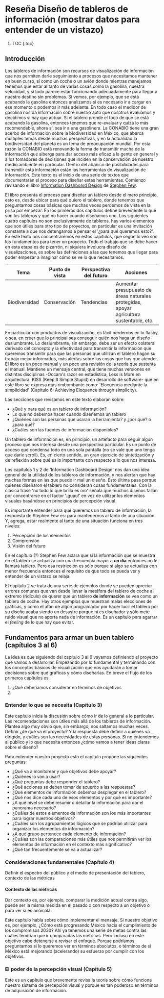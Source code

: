 # Reseña Diseño de tableros de información (mostrar datos para entender de un vistazo)

1. TOC
{:toc}

## Introducción

Los tableros de información son recursos de visualización de información que nos permiten darle seguimiento a procesos que necesitamos mantener en buen curso, sí como un coche o un avión donde mientras manejamos tenemos que estar al tanto de varias cosas como la gasolina, nuestra velocidad, y si todo parece estar funcionando adecuadamente para llegar a nuestro destino sin problemas. Si vemos, por ejemplo, que se está acabando la gasolina entonces analizamos si es necesario ir a cargar en ese momento o podemos ir más adelante. En todo caso el medidor de gasolina nos da información sobre nuestro auto que nosotros evaluamos y decidimos si hay que actuar. Si el tablero prende el foco de que se está acabando la gasolina, entonces tenemos que re-evaluar y quizá lo más recomendable, ahora sí, sea ir a una gasolinera. La CONABIO tiene una gran acerbo de información sobre la biodiversidad en México, que abarca multiples temas desde muchas perspectivas, y en la actualidad la biodiversidad del planeta es un tema de preocupación mundial. Por esta razón la CONABIO está renovando la forma de transmitir mucha de la información que alberga para dar acceso más eficaz a la gente en general y a los tomadores de decisiones que inciden en la conservación de nuestro medio ambiente en particular. Dentro del abanico de posibilidades para transmitir esta información están las herramientas de visualización de información. Este texto es el inicio de una serie de textos que documentarán el proceso para diseñar estas herramientas. Comienzo revisando el libro [Information Dashboard Design](http://stephen-few.com/idd.php) de [Stephen Few](http://stephen-few.com/).

El libro presenta el proceso para diseñar un tablero desde el mero principio, esto es, desde ubicar para qué quiero el tablero, donde tenemos que preguntarnos cosas básicas que muchas veces perdemos de vista en la prisa por empezar. En los primeros dos capítulos define brevemente lo que son los tableros y qué no hacer cuando diseñamos uno. Los siguientes cuatro capítulos no son exclusivamente de tableros, hay varios elementos que son útiles para otro tipo de proyectos, en particular es una invitación constante a que nos detengamos a pensar el '¿para qué queremos esto?'. En este texto nos concentraremos en estos capítulos, que según lo veo son los fundamentos para tener un proyecto. Todo el trabajo que se debe hacer en esta etapa es de pizarrón, ni siquiera involucra diseño de visualizaciones, es sobre las definiciones a las que tenemos que llegar para poder empezar a imaginar cómo se ve lo que necesitamos.

Tema | Punto de vista | Perspectiva del futuro | Acciones
-----|----------------|------------------------|---------
Biodiversidad | Conservación | Tendencias | Aumentar presupuesto de áreas naturales protegidas, apoyar agricultura sustentable, etc.

En particular con productos de visualización, es fácil perdernos en lo flashy, o sea, en creer que lo principal sea conseguir quién nos haga un diseño deslumbrante. Lo deslumbrante, sin embargo, debe ser un efecto colateral derivado del concepto y la efectividad para transmitir la información que queremos transmitir para que las personas que utilizan el tablero hagan su trabajo mejor informados, más alertas sobre las cosas que hay que atender. El libro es un poco manual y un poco una revisión de la teoría que sustenta el manual. Mantiene un mensaje central, que tiene muchas versiones en distintas disciplinas -Occam's razor en estadística, Less is More en arquitectura, KISS (Keep It Simple Stupid) en desarrollo de software- que en este libro se expresa más rimbombante como: 'Elocuencia mediante la simplicidad' (Capítulo 6: Achieving Eloquence through simplicity).

Las secciones que revisamos en este texto elaboran sobre:

* ¿Qué y para qué es un tablero de información?
* Lo que no debemos hacer cuando diseñemos un tablero
* ¿Quiénes son las personas que usaran la herramienta? y ¿por qué? o ¿para qué?
* ¿Cuáles son las fuentes de información disponibles?

Un tablero de información es, en principio, un artefacto para seguir algún proceso que nos interesa desde una perspectiva particular. Es un punto de acceso que condensa todo en una sola pantalla (no se vale que uno tenga que darle scroll). Es, en cierto sentido, un gran ejercicio de sintetización y de reflexión sobre qué es lo importante con respecto a lo que nos interesa. 

Los capítulos 1 y 2 de 'Information Dashboard Design' nos dan una idea general de la utilidad de los tableros de información, y nos alertan que hay muchas formas en las que puede ir mal un diseño. Esto última pasa porque quienes diseñaron el tablero no consideran cosas fundamentales. Con la clásica frase  'no todo lo que brilla es oro' señala que muchos diseños fallan por concentrarse en el factor '¡guau!' en vez de utilizar los elementos visuales basándose en principios de percepción visual.

Es importante entender para qué queremos un tablero de información, la respuesta de Stephen Few es: para mantenernos al tanto de una situación. Y, agrega, estar realmente al tanto de una situación funciona en tres niveles:

1. Percepción de los elementos
2. Comprensión
3. Visión del futuro

En el capítulo (?) Stephen Few aclara que si la información que se muestra en el tablero se actualiza con una frecuencia mayor a **un día** entonces no le llamará tablero. Pero esa restricción es sólo porque si algo se actualiza con menor frecuencia entonces el requisito de que todo se pueda ver y entender de un vistazo se relaja. 

El capítulo 2 se trata de una serie de ejemplos donde se pueden apreciar errores comunes que van desde llevar la metáfora del tablero de coche al extremo (ridículo) de querer que un tablero **de información** se vea como un tablero de coche. Hay otros ejemplos que muestran malas elecciones de gráficas, y como el afán de algún programador por hacer lucir el tablero por su diseño acaba siendo un desastre porque ni es diseñador y sólo mete ruido visual que no aporta nada de información. Es un capítulo para agarrar el *feeling* de lo que hay que evitar.

## Fundamentos para armar un buen tablero (capítulos 3 al 6)

La idea es que siguiendo del capítulo 3 al 6 vayamos definiendo el proyecto que vamos a desarrollar. Empezando por lo fundamental y terminando con los conceptos básicos de visualización que nos ayudarán a tomar decisiones sobre qué gráficas y cómo diseñarlas. En breve el flujo de los primeros capítulos es:

1. ¿Qué deberíamos considerar en términos de objetivos   
2. 
### Entender lo que se necesita (Capítulo 3)

Este capítulo inicia la discusión sobre cómo ir de lo general a lo particular. Las recomendaciones son útiles más allá de los tableros de información. Plantea algo muy obvio que, sin embargo, nos saltamos muchas veces. Definir ¿de qué va el proyecto? Y la respuesta debe definir a quiénes va dirigido, y cuáles son las necesidades de estas personas. Si no entendemos al público y lo que necesita entonces ¿cómo vamos a tener ideas claras sobre el diseño?

Para entender nuestro proyecto esto el capítulo propone las siguientes preguntas:

* ¿Qué va a monitorear y qué objetivos debe apoyar?
* ¿Quiénes lo van a usar?
* ¿Qué preguntas debe responder el tablero? 
* ¿Qué acciones se deben tomar de acuerdo a las respuestas?
* ¿Qué elementos de información debemos desplegar en el tablero? 
* ¿Qué nos dice cada uno de esos elementos y por qué es importante? 
* ¿A qué nivel se debe resumir o detallar la información para dar el panorama necesario?
* ¿Cuáles de estos elementos de información son los más importantes para lograr nuestros objetivos?
* ¿Cuáles son los agrupamientos lógicos que se podrían utilizar para organizar los elementos de información? 
* ¿A qué grupo pertenece cada elemento de información?
* ¿Cuáles son las comparaciones más útiles que nos permitirán ver los elementos de información en el contexto más significativo?
* ¿Qué tan frecuentemente se va a actualizar?

### Consideraciones fundamentales (Capítulo 4)

Definir el espectro del público y el medio de presentación del tablero, contexto de las métricas

#### Contexto de las métricas

Dar contexto es, por ejemplo, comparar la medición actual contra algo, puede ser la misma medida en el pasado o con respecto a un objetivo o para ver si es anómala. 

Este capítulo habla sobre cómo implementar el mensaje. Si nuestro objetivo es, por ejemplo, ¿Cómo está progresando México hacia el cumplimiento de los compromisos 2030? Ahí ya tenemos una serie de metas contra las cuáles tendrían que ir comparadas las métricas. Pero incluso en este objetivo cabe detenerse a revisar el enfoque. Porque podríamos preguntarnos si lo queremos ver en términos absolutos, o términos de si México está mejorando (acelerando) su esfuerzo por cumplir con los objetivos.  

### El poder de la percepción visual (Capítulo 5)

Este es un capítulo que brevemente revisa la teoría sobre cómo funciona nuestro sistema de percepción visual y porque es tan poderoso en términos de adquisición de información.
